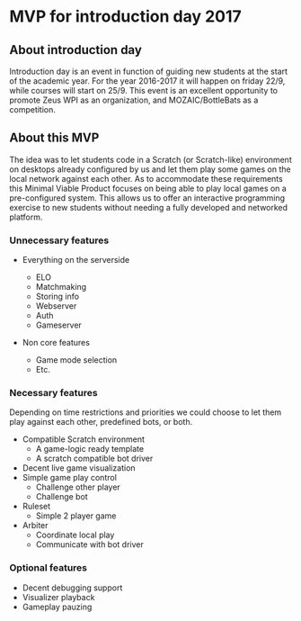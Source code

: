 # MVP for introduction day 2017

## About introduction day
Introduction day is an event in function of guiding new students at the start of the academic year.
For the year 2016-2017 it will happen on friday 22/9, while courses will start on 25/9.
This event is an excellent opportunity to promote Zeus WPI as an organization, and MOZAIC/BottleBats as a competition.

## About this MVP
The idea was to let students code in a Scratch (or Scratch-like) environment on desktops already configured by us and let them play some games on the local network against each other.
As to accommodate these requirements this Minimal Viable Product focuses on being able to play local games on a pre-configured system.
This allows us to offer an interactive programming exercise to new students without needing a fully developed and networked platform.

### Unnecessary features

- Everything on the serverside
    - ELO
    - Matchmaking
    - Storing info
    - Webserver
    - Auth
    - Gameserver

- Non core features
    - Game mode selection
    - Etc.

### Necessary features
Depending on time restrictions and priorities we could choose to let them play against each other, predefined bots, or both.
- Compatible Scratch environment
    - A game-logic ready template
    - A scratch compatible bot driver
- Decent live game visualization
- Simple game play control
    - Challenge other player
    - Challenge bot
- Ruleset
    - Simple 2 player game
- Arbiter
    - Coordinate local play
    - Communicate with bot driver

### Optional features
- Decent debugging support
- Visualizer playback
- Gameplay pauzing


